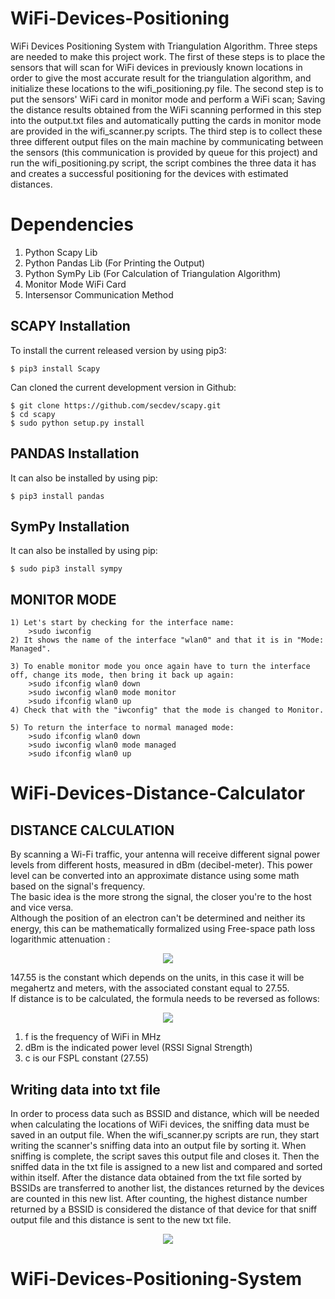 # WiFi-Devices-Positioning
WiFi Devices Positioning System with Triangulation Algorithm. Three steps are needed to make this project work. The first of these steps is to place the sensors that will scan for WiFi devices in previously known locations in order to give the most accurate result for the triangulation algorithm, and initialize these locations to the wifi_positioning.py file. The second step is to put the sensors' WiFi card in monitor mode and perform a WiFi scan; Saving the distance results obtained from the WiFi scanning performed in this step into the output.txt files and automatically putting the cards in monitor mode are provided in the wifi_scanner.py scripts. The third step is to collect these three different output files on the main machine by communicating between the sensors (this communication is provided by queue for this project) and run the wifi_positioning.py script, the script combines the three data it has and creates a successful positioning for the devices with estimated distances.

# Dependencies
  1) Python Scapy Lib
  2) Python Pandas Lib (For Printing the Output)
  3) Python SymPy Lib (For Calculation of Triangulation Algorithm)
  4) Monitor Mode WiFi Card
  5) Intersensor Communication Method

SCAPY Installation
------------
To install the current released version by using pip3: 

    $ pip3 install Scapy

Can cloned the current development version in Github:

    $ git clone https://github.com/secdev/scapy.git 
    $ cd scapy
    $ sudo python setup.py install

PANDAS Installation
------------
It can also be installed by using pip:

    $ pip3 install pandas
    
SymPy Installation
------------
It can also be installed by using pip:

    $ sudo pip3 install sympy
    
MONITOR MODE
------------
	1) Let's start by checking for the interface name:  
		>sudo iwconfig  
	2) It shows the name of the interface "wlan0" and that it is in "Mode: Managed".

	3) To enable monitor mode you once again have to turn the interface off, change its mode, then bring it back up again:  
		>sudo ifconfig wlan0 down  
		>sudo iwconfig wlan0 mode monitor  
		>sudo ifconfig wlan0 up  
	4) Check that with the "iwconfig" that the mode is changed to Monitor.

	5) To return the interface to normal managed mode:  
		>sudo ifconfig wlan0 down  
		>sudo iwconfig wlan0 mode managed  
		>sudo ifconfig wlan0 up 
    
# WiFi-Devices-Distance-Calculator

DISTANCE CALCULATION
------------
  
By scanning a Wi-Fi traffic, your antenna will receive different signal power levels from different hosts, measured in dBm (decibel-meter). This power level can be converted into an approximate distance using some math based on the signal's frequency.  
The basic idea is the more strong the signal, the closer you're to the host and vice versa.  
Although the position of an electron can't be determined and neither its energy, this can be mathematically formalized using Free-space path loss logarithmic attenuation :


<p align="center">

  <img src="https://user-images.githubusercontent.com/56837694/130437467-2463bac2-7050-4a91-b3c2-571fca651fbe.png">

</p>


147.55 is the constant which depends on the units, in this case it will be megahertz and meters, with the associated constant equal to 27.55.  
If distance is to be calculated, the formula needs to be reversed as follows: 

<p align="center">

  <img src="https://user-images.githubusercontent.com/56837694/130411977-644661da-b291-454c-91ee-a6b3aca36df2.png">

</p>


1) f is the frequency of WiFi in MHz
2) dBm is the indicated power level (RSSI Signal Strength)
3) c is our FSPL constant (27.55)


Writing data into txt file
------------

In order to process data such as BSSID and distance, which will be needed when calculating the locations of WiFi devices, the sniffing data must be saved in an output file. When the wifi_scanner.py scripts are run, they start writing the scanner's sniffing data into an output file by sorting it. When sniffing is complete, the script saves this output file and closes it. Then the sniffed data in the txt file is assigned to a new list and compared and sorted within itself. After the distance data obtained from the txt file sorted by BSSIDs are transferred to another list, the distances returned by the devices are counted in this new list. After counting, the highest distance number returned by a BSSID is considered the distance of that device for that sniff output file and this distance is sent to the new txt file.

<p align="center">

  <img src="https://user-images.githubusercontent.com/56837694/139214513-8117b8b6-edb0-4970-80ce-62f03b8b39f6.png">

</p>

# WiFi-Devices-Positioning-System
